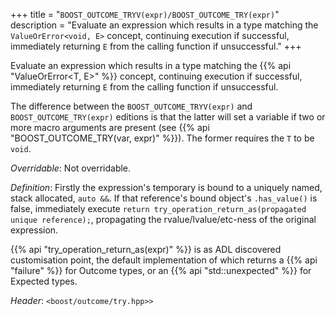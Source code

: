 +++
title = "`BOOST_OUTCOME_TRYV(expr)/BOOST_OUTCOME_TRY(expr)`"
description = "Evaluate an expression which results in a type matching the `ValueOrError<void, E>` concept, continuing execution if successful, immediately returning `E` from the calling function if unsuccessful."
+++

Evaluate an expression which results in a type matching the {{% api "ValueOrError<T, E>" %}} concept, continuing execution if successful, immediately returning `E` from the calling function if unsuccessful.

The difference between the `BOOST_OUTCOME_TRYV(expr)` and `BOOST_OUTCOME_TRY(expr)` editions is that the latter will set a variable if two or more macro arguments are present (see {{% api "BOOST_OUTCOME_TRY(var, expr)" %}}). The former requires the `T` to be `void`.

*Overridable*: Not overridable.

*Definition*: Firstly the expression's temporary is bound to a uniquely named, stack allocated, `auto &&`. If that reference's bound object's `.has_value()` is false, immediately execute `return try_operation_return_as(propagated unique reference);`, propagating the rvalue/lvalue/etc-ness of the original expression.

{{% api "try_operation_return_as(expr)" %}} is as ADL discovered customisation point, the default implementation of which returns a {{% api "failure<E>" %}} for Outcome types, or an {{% api "std::unexpected<E>" %}} for Expected types.

*Header*: `<boost/outcome/try.hpp>>`